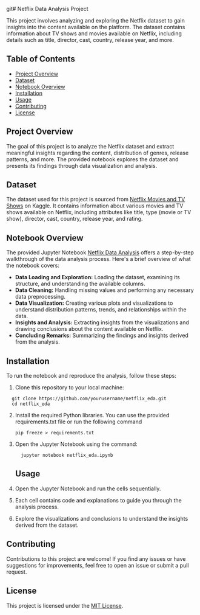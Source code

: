 git# Netflix Data Analysis Project

This project involves analyzing and exploring the Netflix dataset to gain insights into the content available on the platform. The dataset contains information about TV shows and movies available on Netflix, including details such as title, director, cast, country, release year, and more.

## Table of Contents

- [Project Overview](#project-overview)
- [Dataset](#dataset)
- [Notebook Overview](#notebook-overview)
- [Installation](#installation)
- [Usage](#usage)
- [Contributing](#contributing)
- [License](#license)

## Project Overview

The goal of this project is to analyze the Netflix dataset and extract meaningful insights regarding the content, distribution of genres, release patterns, and more. The provided notebook explores the dataset and presents its findings through data visualization and analysis.

## Dataset

The dataset used for this project is sourced from [Netflix Movies and TV Shows](https://www.kaggle.com/shivamb/netflix-shows) on Kaggle. It contains information about various movies and TV shows available on Netflix, including attributes like title, type (movie or TV show), director, cast, country, release year, and rating.

## Notebook Overview

The provided Jupyter Notebook [Netflix Data Analysis](https://www.kaggle.com/code/chirag9073/netflix-data-analysis/notebook) offers a step-by-step walkthrough of the data analysis process. Here's a brief overview of what the notebook covers:

- **Data Loading and Exploration:** Loading the dataset, examining its structure, and understanding the available columns.
- **Data Cleaning:** Handling missing values and performing any necessary data preprocessing.
- **Data Visualization:** Creating various plots and visualizations to understand distribution patterns, trends, and relationships within the data.
- **Insights and Analysis:** Extracting insights from the visualizations and drawing conclusions about the content available on Netflix.
- **Concluding Remarks:** Summarizing the findings and insights derived from the analysis.

## Installation

To run the notebook and reproduce the analysis, follow these steps:

1. Clone this repository to your local machine:
```
  git clone https://github.com/yourusername/netflix_eda.git
  cd netflix_eda
```
2. Install the required Python libraries. You can use the provided requirements.txt file or run the following command
   ```
   pip freeze > requirements.txt
   ```
3. Open the Jupyter Notebook using the command:
   ```
     jupyter notebook netflix_eda.ipynb
   ```
   ## Usage

1. Open the Jupyter Notebook and run the cells sequentially.
2. Each cell contains code and explanations to guide you through the analysis process.
3. Explore the visualizations and conclusions to understand the insights derived from the dataset.

## Contributing

Contributions to this project are welcome! If you find any issues or have suggestions for improvements, feel free to open an issue or submit a pull request.

## License

This project is licensed under the [MIT License](LICENSE).
